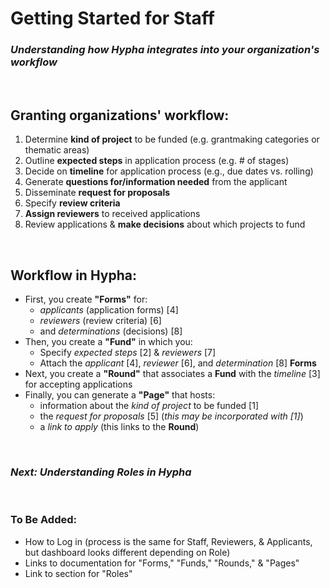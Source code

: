 # Getting Started for Staff

### *Understanding how Hypha integrates into your organization's workflow*

<br>

## Granting organizations' workflow:

1. Determine **kind of project** to be funded (e.g. grantmaking categories or thematic areas)
2. Outline **expected steps** in application process (e.g. # of stages)
3. Decide on **timeline** for application process (e.g., due dates vs. rolling)
4. Generate **questions for/information needed** from the applicant 
5. Disseminate **request for proposals**
6. Specify **review criteria**
7. **Assign reviewers** to received applications
8. Review applications & **make decisions** about which projects to fund


<br>

## Workflow in Hypha:
 - First, you create **"Forms"** for:
    - *applicants* (application forms) [4]
    - *reviewers* (review criteria) [6]
    - and *determinations* (decisions) [8]
 - Then, you create a **"Fund"** in which you:
    - Specify *expected steps* [2] & *reviewers* [7]
    - Attach the *applicant* [4], *reviewer* [6], and *determination* [8] **Forms**
 - Next, you create a **"Round"** that associates a **Fund** with the *timeline* [3] for accepting applications 
 - Finally, you can generate a **"Page"** that hosts:
    - information about the *kind of project* to be funded [1]
    - the *request for proposals* [5] (*this may be incorporated with [1]*)
    - a *link to apply* (this links to the **Round**) 

<br>

### *Next: Understanding Roles in Hypha*

<br>

### To Be Added:
- How to Log in (process is the same for Staff, Reviewers, & Applicants, but dashboard looks different depending on Role) 
 - Links to documentation for "Forms," "Funds," "Rounds," & "Pages"
 - Link to section for "Roles"